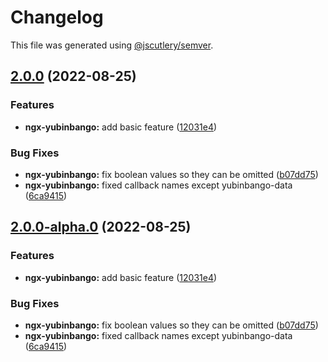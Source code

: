 # Changelog

This file was generated using [@jscutlery/semver](https://github.com/jscutlery/semver).

## [2.0.0](https://github.com/itigoore01/ngx-yubinbango/compare/ngx-yubinbango-1.0.5...ngx-yubinbango-2.0.0) (2022-08-25)


### Features

* **ngx-yubinbango:** add basic feature ([12031e4](https://github.com/itigoore01/ngx-yubinbango/commit/12031e48348ef56129dfc0949578d51e6af30207))


### Bug Fixes

* **ngx-yubinbango:** fix boolean values so they can be omitted ([b07dd75](https://github.com/itigoore01/ngx-yubinbango/commit/b07dd75d3938322c68b51984dd42e3419093a66b))
* **ngx-yubinbango:** fixed callback names except yubinbango-data ([6ca9415](https://github.com/itigoore01/ngx-yubinbango/commit/6ca941515f2341097a23d1f47dc87b3c29748b5a))

## [2.0.0-alpha.0](https://github.com/itigoore01/ngx-yubinbango/compare/ngx-yubinbango-1.0.5...ngx-yubinbango-2.0.0-alpha.0) (2022-08-25)


### Features

* **ngx-yubinbango:** add basic feature ([12031e4](https://github.com/itigoore01/ngx-yubinbango/commit/12031e48348ef56129dfc0949578d51e6af30207))


### Bug Fixes

* **ngx-yubinbango:** fix boolean values so they can be omitted ([b07dd75](https://github.com/itigoore01/ngx-yubinbango/commit/b07dd75d3938322c68b51984dd42e3419093a66b))
* **ngx-yubinbango:** fixed callback names except yubinbango-data ([6ca9415](https://github.com/itigoore01/ngx-yubinbango/commit/6ca941515f2341097a23d1f47dc87b3c29748b5a))
